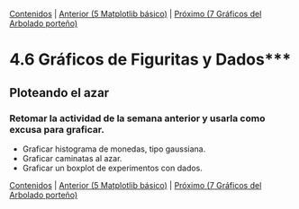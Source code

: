 [Contenidos](../Contenidos.md) \| [Anterior (5 Matplotlib básico)](05_matplotlib_basico.md) \| [Próximo (7 Gráficos del Arbolado porteño)](07_gráficos_de_arboles.md)

# 4.6 Gráficos de Figuritas y Dados***

## Ploteando el azar

### Retomar la actividad de la semana anterior y usarla como excusa para graficar.

- Graficar histograma de monedas, tipo gaussiana.
- Graficar caminatas al azar.
- Graficar un boxplot de experimentos con dados.



[Contenidos](../Contenidos.md) \| [Anterior (5 Matplotlib básico)](05_matplotlib_basico.md) \| [Próximo (7 Gráficos del Arbolado porteño)](07_gráficos_de_arboles.md)


